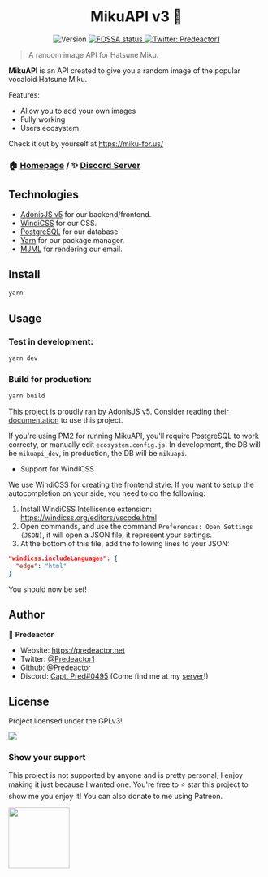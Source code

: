 <h1 align="center">MikuAPI v3 💙</h1>
<p align="center">
  <img alt="Version" src="https://img.shields.io/badge/version-2.1.0-blue.svg?cacheSeconds=2592000" />
  <a href="https://app.fossa.com/projects/git%2Bgithub.com%2FMikuAPI%2Fapi?ref=badge_shield">
    <img alt="FOSSA status" src="https://app.fossa.com/api/projects/git%2Bgithub.com%2FMikuAPI%2Fapi.svg?type=shield" />
  </a>
  <a href="https://twitter.com/Predeactor1" target="_blank">
    <img alt="Twitter: Predeactor1" src="https://img.shields.io/twitter/follow/Predeactor1.svg?style=social" />
  </a>
  <!-- TODO: When actions are setup, remove comments here -->
  <!-- <a href="https://github.com/Predeactor/MikuAPI/actions/workflows/build-app.yml"> 
    <img alt="Build status of main branch" src="https://github.com/MikuAPI/api/actions/workflows/build-app.yml/badge.svg?branch=main" />
  </a> -->
</p>

> A random image API for Hatsune Miku.

**MikuAPI** is an API created to give you a random image of the popular vocaloid Hatsune Miku.

Features:

- Allow you to add your own images
- Fully working
- Users ecosystem

Check it out by yourself at https://miku-for.us/

### 🏠 [Homepage](https://miku-for.us) / ✨ [Discord Server](https://discord.gg/puur8kPUH3)

## Technologies

- [AdonisJS v5](https://adonisjs.com) for our backend/frontend.
- [WindiCSS](https://windicss.org) for our CSS.
- [PostgreSQL](https://www.postgresql.org) for our database.
- [Yarn](https://yarnpkg.com) for our package manager.
- [MJML](https://mjml.io) for rendering our email.

## Install

```sh
yarn
```

## Usage

### Test in development:

```sh
yarn dev
```

### Build for production:

```sh
yarn build
```

This project is proudly ran by [AdonisJS v5](https://adonisjs.com). Consider reading their [documentation](https://docs.adonisjs.com/) to use this project.

If you're using PM2 for running MikuAPI, you'll require PostgreSQL to work correcty, or manually edit `ecosystem.config.js`.
In development, the DB will be `mikuapi_dev`, in production, the DB will be `mikuapi`.

- Support for WindiCSS

We use WindiCSS for creating the frontend style. If you want to setup the autocompletion on your side, you need to do the following:

1. Install WindiCSS Intellisense extension: https://windicss.org/editors/vscode.html
2. Open commands, and use the command `Preferences: Open Settings (JSON)`, it will open a JSON file, it represent your settings.
3. At the bottom of this file, add the following lines to your JSON:

```json
"windicss.includeLanguages": {
  "edge": "html"
}
```

You should now be set!

## Author

🔨 **Predeactor**

- Website: https://predeactor.net
- Twitter: [@Predeactor1](https://twitter.com/Predeactor1)
- Github: [@Predeactor](https://github.com/Predeactor)
- Discord: [Capt. Pred#0495](https://discord.com/users/669223041322057769) (Come find me at my [server](https://discord.gg/aPVupKAxxP)!)

## License

Project licensed under the GPLv3!

<a href="https://app.fossa.com/projects/git%2Bgithub.com%2FMikuAPI%2Fapi?ref=badge_small" alt="FOSSA Status"><img src="https://app.fossa.com/api/projects/git%2Bgithub.com%2FMikuAPI%2Fapi.svg?type=small"/></a>
### Show your support

This project is not supported by anyone and is pretty personal, I enjoy making it just because I wanted one. You're free to ⭐ star this project to show me you enjoy it! You can also donate to me using Patreon.

<a href="https://www.patreon.com/predeactor">
  <img src="https://c5.patreon.com/external/logo/become_a_patron_button@2x.png" width="120">
</a>
